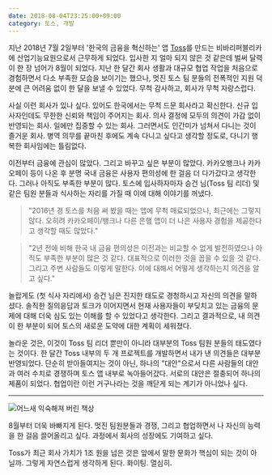 ```yaml
---
date: 2018-08-04T23:25:00+09:00
category: 토스, 개발
---
```


지난 2018년 7월 2일부터 '한국의 금융을 혁신하는' 앱 [Toss](https://toss.im)를 만드는 비바리퍼블리카에 산업기능요원으로서 근무하게 되었다. 입사한 지 얼마 되지 않은 것 같은데 벌써 달력이 한 장 넘어가 8월이 되었다. 지난 한 달간 회사 생활과 대규모 협업 작업을 처음으로 경험하면서 다소 부족한 모습을 보이기는 했으나, 멋진 토스 팀 분들의 전폭적인 지원 덕분에 큰 어려움 없이 한 달을 보낼 수 있었다. 무척 감사하고, 회사가 무척 자랑스럽다.

사실 이런 회사가 있나 싶다. 있어도 한국에서는 무척 드문 회사라고 확신한다. 신규 입사자인데도 무한한 신뢰와 책임이 주어지는 회사. 의사 결정에 모두의 의견이 가감 없이 반영되는 회사. 일에만 집중할 수 있는 회사. 그러면서도 인간미가 넘쳐서 다니는 것이 즐거운 회사. 병역 의무를 끝마친 후에도 계속 다니고 싶다고 생각할 정도로, 다니기 행복한 회사임에는 틀림없다.

이전부터 금융에 관심이 많았다. 그리고 바꾸고 싶은 부분이 많았다. 카카오뱅크나 카카오페이 등이 나온 후 분명 국내 금융은 사용자 편의성에 한 걸음 더 다가갔다고 생각한다. 그러나 아직도 부족한 부분이 많다. 토스에 입사하자마자 승건 님(Toss 팀 리더) 및 같은 팀원 분들과 식사하는 자리를 가질 때 이에 대해 이야기를 꺼냈다.

> "2016년 경 토스를 처음 써 봤을 때는 앱에 무척 매료되었으나, 최근에는 그렇지 않다. 오히려 카카오페이/뱅크나 다른 은행 앱이 더 나은 사용자 경험을 제공한다고 생각할 때도 많았다."

> "2년 전에 비해 한국 내 금융 편의성은 이전과는 비교할 수 없게 발전하였으나 아직도 부족한 부분이 많은 것 같다. 대표적으로 이러한 것을 꼽을 수 있을 것 같다. 그리고 주변 사람들도 이렇게 말한다. 이에 대해서 어떻게 생각하는지 의견을 알고 싶다."

놀랍게도 (첫 식사 자리에서) 승건 님은 진지한 태도로 경청하시고 자신의 의견을 말하셨다. 솔직한 질의응답과 토크가 이어지면서 현재 사용자들이 부딪치고 있는 금융의 문제에 대해 더욱 심도 있는 이해를 할 수 있었다고 생각한다. 그리고 결과적으로, 내 의견이 한 부분이 되어 토스의 새로운 도약에 대한 계획이 세워졌다.

놀라운 것은, 이것이 Toss 팀 리더 뿐만이 아니라 대부분의 Toss 팀원 분들의 태도였다는 것이다. 한 달간 Toss 내부의 두 개 프로젝트를 개발하면서 내가 낸 의견들은 대부분 반영되었다. 단순히 받아들여지는 것이 아닌, 하나의 "대안"으로서 다른 사람들의 대안과 여러 수치로 경쟁하며 토스 앱 내부로 녹아들어갔다. 서로의 대안은 절충되어 하나의 제품이 되었다. 협업이란 이런 거구나라는 것을 깨닫게 되는 계기가 아니었나 싶다.

---

![어느새 익숙해져 버린 책상](https://static.sojin.io/images/어느새_익숙해져_버린_책상.jpg)

8월부터 더욱 바빠지게 된다. 멋진 팀원분들과 경쟁, 그리고 협업하면서 나 자신의 능력을 한 걸음 끌어올리고 싶다. 과정에서 회사의 성장에도 기여하고 싶다.

Toss가 최근 회사 가치가 1조 원을 넘은 것은 앞에서 말한 문화가 핵심이 되는 것이 아닐까. 그렇게 자연스럽게 생각하게 된다. 화이팅. 열심히.
